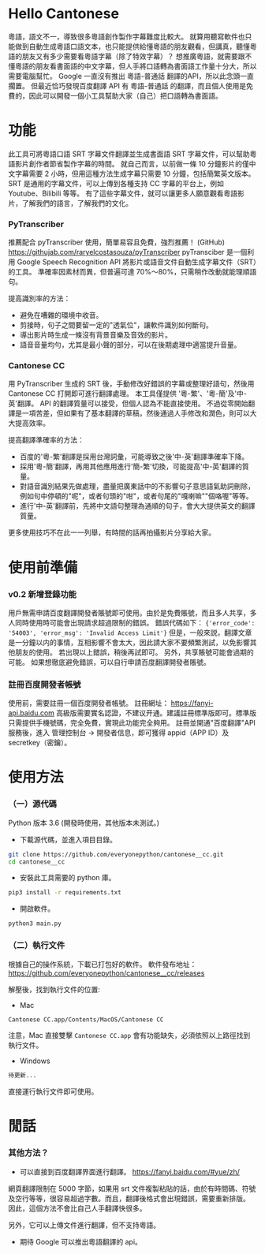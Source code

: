 # Hello Cantonese

粵語，語文不一，導致很多粵語創作製作字幕難度比較大。
就算用聽寫軟件也只能做到自動生成粵語口語文本，也只能提供給懂粵語的朋友觀看，但講真，聽懂粵語的朋友又有多少需要看粵語字幕（除了特效字幕）？
想推廣粵語，就需要跟不懂粵語的朋友看書面語的中文字幕，但人手將口語轉為書面語工作量十分大，所以需要電腦幫忙。
Google 一直沒有推出 粵語-普通話 翻譯的API，所以此念頭一直擱置。
但最近恰巧發現百度翻譯 API 有 粵語-普通話 的翻譯，而且個人使用是免費的，因此可以開發一個小工具幫助大家（自己）把口語轉為書面語。


# 功能

此工具可將粵語口語 SRT 字幕文件翻譯並生成書面語 SRT 字幕文件，可以幫助粵語影片創作者節省製作字幕的時間。
就自己而言，以前做一條 10 分鐘影片的僅中文字幕需要 2 小時，但用這種方法生成字幕只需要 10 分鐘，包括簡繁英文版本。
SRT 是通用的字幕文件，可以上傳到各種支持 CC 字幕的平台上，例如 Youtube、Bilibili 等等。
有了這些字幕文件，就可以讓更多人願意觀看粵語影片，了解我們的語言，了解我們的文化。

### PyTranscriber
推薦配合 pyTranscriber 使用，簡單易容且免費，強烈推薦！ 
(GitHub) https://githujab.com/raryelcostasouza/pyTranscriber
pyTransciber 是一個利用 Google Speech Recognition API 將影片或語音文件自動生成字幕文件（SRT）的工具。
準確率因素材而異，但普遍可達 70%～80%，只需稍作改動就能理順語句。

提高識別率的方法：
* 避免在嘈雜的環境中收音。
* 剪接時，句子之間要留一定的"透氣位"，讓軟件識別如何斷句。
* 導出影片時生成一條沒有背景音樂及音效的影片。
* 語音音量均勻，尤其是最小聲的部分，可以在後期處理中適當提升音量。

### Cantonese CC
用 PyTranscriber 生成的 SRT 後，手動修改好錯誤的字幕或整理好語句，然後用 Cantonese CC 打開即可進行翻譯處理。
本工具僅提供 '粵-繁'、'粵-簡'及'中-英'翻譯。
API 的翻譯質量可以接受，但個人認為不能直接使用。
不過從零開始翻譯是一項苦差，但如果有了基本翻譯的草稿，然後通過人手修改和潤色，則可以大大提高效率。

提高翻譯準確率的方法：
* 百度的'粵-繁'翻譯是採用台灣詞彙，可能導致之後'中-英'翻譯準確率下降。
* 採用'粵-簡'翻譯，再用其他應用進行'簡-繁'切換，可能提高'中-英'翻譯的質量。
* 對語音識別結果先做處理，盡量把廣東話中的不影響句子意思語氣助詞刪除，例如句中停頓的"呢"，或者句頭的"咁"，或者句尾的"嘎喇嘛""個咯喔"等等。
* 進行'中-英'翻譯前，先將中文語句整理為通順的句子，會大大提供英文的翻譯質量。

更多使用技巧不在此一一列舉，有時間的話再拍攝影片分享給大家。

# 使用前準備

### v0.2 新增登錄功能
用戶無需申請百度翻譯開發者賬號即可使用。由於是免費賬號，而且多人共享，多人同時使用時可能會出現請求超過限制的錯誤。
錯誤代碼如下：
`{'error_code': '54003', 'error_msg': 'Invalid Access Limit'}`
但是，一般來説，翻譯文章是一分鐘以内的事情，互相影響不會太大，因此請大家不要頻繁測試，以免影響其他朋友的使用。
若出現以上錯誤，稍後再試即可。
另外，共享賬號可能會過期的可能。
如果想徹底避免錯誤，可以自行申請百度翻譯開發者賬號。

### 註冊百度開發者帳號
使用前，需要註冊一個百度開發者帳號。
註冊網址： https://fanyi-api.baidu.com
高級版需要實名認證，不建议开通。建議註冊標準版即可。標準版只需提供手機號碼，完全免費，實現此功能完全夠用。
註冊並開通"百度翻譯"API服務後，進入 管理控制台 -> 開發者信息，即可獲得 appid（APP ID）及 secretkey（密鑰）。


# 使用方法

### （一）源代碼
Python 版本 3.6 (開發時使用，其他版本未測試。)

- 下載源代碼，並進入項目目錄。
```bash
git clone https://github.com/everyonepython/cantonese__cc.git
cd cantonese__cc
```

- 安裝此工具需要的 python 庫。
```bash
pip3 install -r requirements.txt
```

- 開啟軟件。
```bash
python3 main.py
```

### （二）執行文件
根據自己的操作系統，下載已打包好的軟件。
軟件發布地址：
https://github.com/everyonepython/cantonese__cc/releases

解壓後，找到執行文件的位置:
- Mac
```bash
Cantonese CC.app/Contents/MacOS/Cantonese CC
```
注意，Mac 直接雙擊 `Cantonese CC.app` 會有功能缺失，必須依照以上路徑找到執行文件。

- Windows
```bash
待更新...
```

直接運行執行文件即可使用。


# 閒話

### 其他方法？
- 可以直接到百度翻譯界面進行翻譯。
https://fanyi.baidu.com/#yue/zh/

網頁翻譯限制在 5000 字節，如果用 srt 文件複製粘貼的話，由於有時間碼、符號及空行等等，很容易超過字數。而且，翻譯後格式會出現錯誤，需要重新排版。
因此，這個方法不會比自己人手翻譯快很多。

另外，它可以上傳文件進行翻譯，但不支持粵語。

- 期待 Google 可以推出粵語翻譯的 api。

